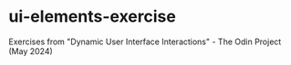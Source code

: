 # ui-elements-exercise
Exercises from "Dynamic User Interface Interactions" - The Odin Project (May 2024)
